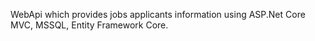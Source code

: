 WebApi which provides jobs applicants information using ASP.Net Core MVC, MSSQL, Entity Framework Core.
